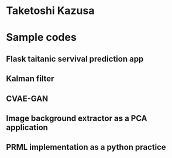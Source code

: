 # Taketoshi Kazusa

# Sample codes
## Flask taitanic servival prediction app

## Kalman filter

## CVAE-GAN

## Image background extractor as a PCA application

## PRML implementation as a python practice
